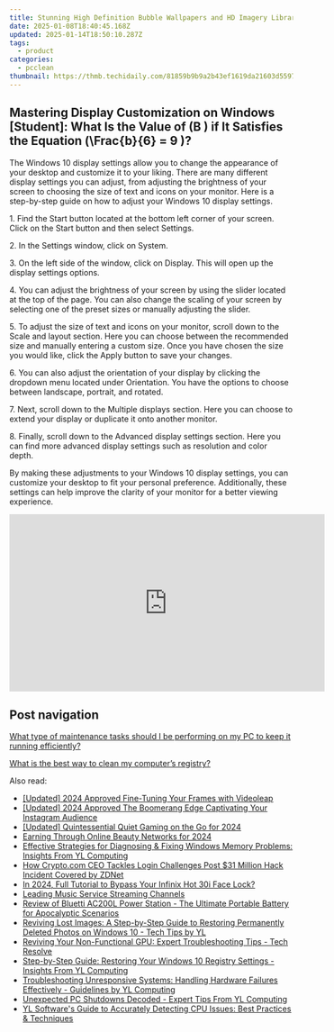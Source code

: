 ```yaml
---
title: Stunning High Definition Bubble Wallpapers and HD Imagery Library - YL Software Visuals
date: 2025-01-08T18:40:45.168Z
updated: 2025-01-14T18:50:10.287Z
tags:
  - product
categories:
  - pcclean
thumbnail: https://thmb.techidaily.com/81859b9b9a2b43ef1619da21603d5597234e71b31f77131cb07f68ca56de27b2.jpg
---
```


## Mastering Display Customization on Windows [Student]: What Is the Value of \(B \) if It Satisfies the Equation \(\Frac{b}{6} = 9 \)?

The Windows 10 display settings allow you to change the appearance of your desktop and customize it to your liking. There are many different display settings you can adjust, from adjusting the brightness of your screen to choosing the size of text and icons on your monitor. Here is a step-by-step guide on how to adjust your Windows 10 display settings. 

1\. Find the Start button located at the bottom left corner of your screen. Click on the Start button and then select Settings.

2\. In the Settings window, click on System.

3\. On the left side of the window, click on Display. This will open up the display settings options. 

4\. You can adjust the brightness of your screen by using the slider located at the top of the page. You can also change the scaling of your screen by selecting one of the preset sizes or manually adjusting the slider.

5\. To adjust the size of text and icons on your monitor, scroll down to the Scale and layout section. Here you can choose between the recommended size and manually entering a custom size. Once you have chosen the size you would like, click the Apply button to save your changes.

6\. You can also adjust the orientation of your display by clicking the dropdown menu located under Orientation. You have the options to choose between landscape, portrait, and rotated.

7\. Next, scroll down to the Multiple displays section. Here you can choose to extend your display or duplicate it onto another monitor.

8\. Finally, scroll down to the Advanced display settings section. Here you can find more advanced display settings such as resolution and color depth. 

By making these adjustments to your Windows 10 display settings, you can customize your desktop to fit your personal preference. Additionally, these settings can help improve the clarity of your monitor for a better viewing experience.

<!-- affiliate ads begin -->
<iframe width="560" height="315" src="https://www.youtube.com/embed/3AGmFrtBLHw?si=VhvpUaXHPBHl6OT6" title="YouTube video player" frameborder="0" allow="accelerometer; autoplay; clipboard-write; encrypted-media; gyroscope; picture-in-picture; web-share" referrerpolicy="strict-origin-when-cross-origin" allowfullscreen></iframe>
<!-- affiliate ads end -->

## Post navigation

[What type of maintenance tasks should I be performing on my PC to keep it running efficiently?](https://tools.techidaily.com/pcclean/products/)

[What is the best way to clean my computer’s registry?](https://tools.techidaily.com/pcclean/products/)

<ins class="adsbygoogle"
     style="display:block"
     data-ad-format="autorelaxed"
     data-ad-client="ca-pub-7571918770474297"
     data-ad-slot="1223367746"></ins>

<ins class="adsbygoogle"
     style="display:block"
     data-ad-client="ca-pub-7571918770474297"
     data-ad-slot="8358498916"
     data-ad-format="auto"
     data-full-width-responsive="true"></ins>

<span class="atpl-alsoreadstyle">Also read:</span>
<div><ul>
<li><a href="https://fox-helps.techidaily.com/updated-2024-approved-fine-tuning-your-frames-with-videoleap/"><u>[Updated] 2024 Approved Fine-Tuning Your Frames with Videoleap</u></a></li>
<li><a href="https://instagram-video-recordings.techidaily.com/updated-2024-approved-the-boomerang-edge-captivating-your-instagram-audience/"><u>[Updated] 2024 Approved The Boomerang Edge Captivating Your Instagram Audience</u></a></li>
<li><a href="https://screen-capture.techidaily.com/updated-quintessential-quiet-gaming-on-the-go-for-2024/"><u>[Updated] Quintessential Quiet Gaming on the Go for 2024</u></a></li>
<li><a href="https://youtube-video-recordings.techidaily.com/earning-through-online-beauty-networks-for-2024/"><u>Earning Through Online Beauty Networks for 2024</u></a></li>
<li><a href="https://discover-amazing.techidaily.com/effective-strategies-for-diagnosing-and-fixing-windows-memory-problems-insights-from-yl-computing/"><u>Effective Strategies for Diagnosing & Fixing Windows Memory Problems: Insights From YL Computing</u></a></li>
<li><a href="https://app-tips.techidaily.com/how-cryptocom-ceo-tackles-login-challenges-post-31-million-hack-incident-covered-by-zdnet/"><u>How Crypto.com CEO Tackles Login Challenges Post $31 Million Hack Incident Covered by ZDNet</u></a></li>
<li><a href="https://unlock-android.techidaily.com/in-2024-full-tutorial-to-bypass-your-infinix-hot-30i-face-lock-by-drfone-android/"><u>In 2024, Full Tutorial to Bypass Your Infinix Hot 30i Face Lock?</u></a></li>
<li><a href="https://article-knowledge.techidaily.com/leading-music-service-streaming-channels/"><u>Leading Music Service Streaming Channels</u></a></li>
<li><a href="https://techtrends.techidaily.com/review-of-bluetti-ac200l-power-station-the-ultimate-portable-battery-for-apocalyptic-scenarios/"><u>Review of Bluetti AC200L Power Station - The Ultimate Portable Battery for Apocalyptic Scenarios</u></a></li>
<li><a href="https://discover-amazing.techidaily.com/reviving-lost-images-a-step-by-step-guide-to-restoring-permanently-deleted-photos-on-windows-10-tech-tips-by-yl/"><u>Reviving Lost Images: A Step-by-Step Guide to Restoring Permanently Deleted Photos on Windows 10 - Tech Tips by YL</u></a></li>
<li><a href="https://discover-amazing.techidaily.com/reviving-your-non-functional-gpu-expert-troubleshooting-tips-tech-resolve/"><u>Reviving Your Non-Functional GPU: Expert Troubleshooting Tips - Tech Resolve</u></a></li>
<li><a href="https://discover-amazing.techidaily.com/step-by-step-guide-restoring-your-windows-10-registry-settings-insights-from-yl-computing/"><u>Step-by-Step Guide: Restoring Your Windows 10 Registry Settings - Insights From YL Computing</u></a></li>
<li><a href="https://discover-amazing.techidaily.com/troubleshooting-unresponsive-systems-handling-hardware-failures-effectively-guidelines-by-yl-computing/"><u>Troubleshooting Unresponsive Systems: Handling Hardware Failures Effectively - Guidelines by YL Computing</u></a></li>
<li><a href="https://discover-amazing.techidaily.com/unexpected-pc-shutdowns-decoded-expert-tips-from-yl-computing/"><u>Unexpected PC Shutdowns Decoded - Expert Tips From YL Computing</u></a></li>
<li><a href="https://discover-amazing.techidaily.com/yl-softwares-guide-to-accurately-detecting-cpu-issues-best-practices-and-techniques/"><u>YL Software's Guide to Accurately Detecting CPU Issues: Best Practices & Techniques</u></a></li>
</ul></div>

